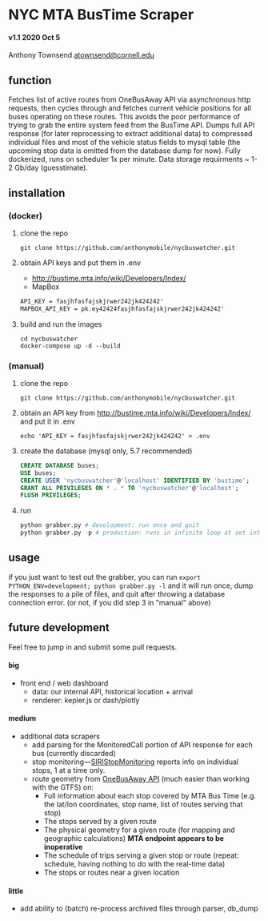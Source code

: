 # NYC MTA BusTime Scraper
#### v1.1 2020 Oct 5
Anthony Townsend <atownsend@cornell.edu>

## function

Fetches list of active routes from OneBusAway API via asynchronous http requests, then cycles through and fetches current vehicle positions for all buses operating on these routes. This avoids the poor performance of trying to grab the entire system feed from the BusTime API. Dumps full API response (for later reprocessing to extract additional data) to compressed individual files and most of the vehicle status fields to mysql table (the upcoming stop data is omitted from the database dump for now). Fully dockerized, runs on scheduler 1x per minute. Data storage requirments ~ 1-2 Gb/day (guesstimate).


## installation 

### (docker)

1. clone the repo

    `git clone https://github.com/anthonymobile/nycbuswatcher.git`
    
2. obtain API keys and put them in .env
    - http://bustime.mta.info/wiki/Developers/Index/
    - MapBox

    ```txt
    API_KEY = fasjhfasfajskjrwer242jk424242'
    MAPBOX_API_KEY = pk.ey42424fasjhfasfajskjrwer242jk424242'
    ```
    
3. build and run the images

    ```
    cd nycbuswatcher
    docker-compose up -d --build
    ```

### (manual)

1. clone the repo

    `git clone https://github.com/anthonymobile/nycbuswatcher.git`
    
2. obtain an API key from http://bustime.mta.info/wiki/Developers/Index/ and put it in .env

    `echo 'API_KEY = fasjhfasfajskjrwer242jk424242' > .env`
    
3. create the database (mysql only, 5.7 recommended)
    ```sql
    CREATE DATABASE buses;
    USE buses;
    CREATE USER 'nycbuswatcher'@'localhost' IDENTIFIED BY 'bustime';
    GRANT ALL PRIVILEGES ON * . * TO 'nycbuswatcher'@'localhost';
    FLUSH PRIVILEGES;
 
    ```
3. run
    ```python
    python grabber.py # development: run once and quit
    python grabber.py -p # production: runs in infinite loop at set interval using scheduler (hardcoded for now)
    ```

## usage 

if you just want to test out the grabber, you can run `export PYTHON_ENV=development; python grabber.py -l` and it will run once, dump the responses to a pile of files, and quit after throwing a database connection error. (or not, if you did step 3 in "manual" above) 

## future development
Feel free to jump in and submit some pull requests. 

#### big
- front end / web dashboard
    - data: our internal API, historical location + arrival
    - renderer: kepler.js or dash/plotly

#### medium
- additional data scrapers
    - add parsing for the MonitoredCall portion of API response for each bus (currently discarded)
    - stop monitoring—[SIRIStopMonitoring](http://bustime.mta.info/wiki/Developers/SIRIStopMonitoring) reports info on individual stops, 1 at a time only.
    - route geometry from [OneBusAway API](http://bustime.mta.info/wiki/Developers/OneBusAwayRESTfulAPI) (much easier than working with the GTFS) on:
        - Full information about each stop covered by MTA Bus Time (e.g. the lat/lon coordinates, stop name, list of routes serving that stop)
        - The stops served by a given route
        - The physical geometry for a given route (for mapping and geographic calculations) **MTA endpoint appears to be inoperative**
        - The schedule of trips serving a given stop or route (repeat: schedule, having nothing to do with the real-time data)
        - The stops or routes near a given location

#### little
- add ability to (batch) re-process archived files through parser, db_dump
